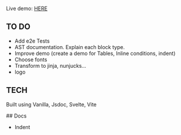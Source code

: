 Live demo: [HERE](https://juancamejoalarcon.github.io/templator/demo/index.html)

## TO DO

- Add e2e Tests
- AST documentation. Explain each block type.
- Improve demo (create a demo for Tables, Inline conditions, indent)
- Choose fonts
- Transform to jinja, nunjucks...
- logo


## TECH

Built using Vanilla, Jsdoc, Svelte, Vite

## Docs

- Indent